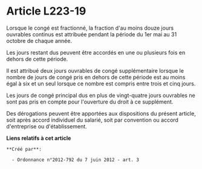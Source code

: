 # Article L223-19

Lorsque le congé est fractionné, la fraction d'au moins douze jours ouvrables continus est attribuée pendant la période du
1er mai au 31 octobre de chaque année.

Les jours restant dus peuvent être accordés en une ou plusieurs fois en dehors de cette période.

Il est attribué deux jours ouvrables de congé supplémentaire lorsque le nombre de jours de congé pris en dehors de cette
période est au moins égal à six et un seul lorsque ce nombre est compris entre trois et cinq jours.

Les jours de congé principal dus en plus de vingt-quatre jours ouvrables ne sont pas pris en compte pour l'ouverture du droit
à ce supplément.

Des dérogations peuvent être apportées aux dispositions du présent article, soit après accord individuel du salarié, soit par
convention ou accord d'entreprise ou d'établissement.

**Liens relatifs à cet article**

	**Créé par**:

	  - Ordonnance n°2012-792 du 7 juin 2012 - art. 3
